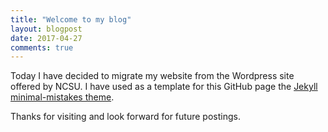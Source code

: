 ```yaml
---
title: "Welcome to my blog"
layout: blogpost
date: 2017-04-27
comments: true
---
```



Today I have decided to migrate my website from the Wordpress site offered by NCSU. I have used as a template for this GitHub page the [Jekyll minimal-mistakes theme][minimal-mistakes].  

Thanks for visiting and look forward for future postings. 

[minimal-mistakes]: https://github.com/mmistakes/minimal-mistakes

